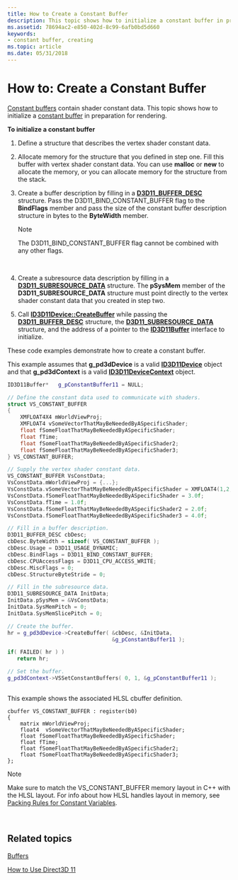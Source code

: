 ```yaml
---
title: How to Create a Constant Buffer
description: This topic shows how to initialize a constant buffer in preparation for rendering.
ms.assetid: 78694ac2-e850-402d-8c99-6afb0bd5d660
keywords:
- constant buffer, creating
ms.topic: article
ms.date: 05/31/2018
---
```


# How to: Create a Constant Buffer

[Constant buffers](overviews-direct3d-11-resources-buffers-intro.md) contain shader constant data. This topic shows how to initialize a [constant buffer](overviews-direct3d-11-resources-buffers-intro.md) in preparation for rendering.

**To initialize a constant buffer**

1.  Define a structure that describes the vertex shader constant data.
2.  Allocate memory for the structure that you defined in step one. Fill this buffer with vertex shader constant data. You can use **malloc** or **new** to allocate the memory, or you can allocate memory for the structure from the stack.
3.  Create a buffer description by filling in a [**D3D11\_BUFFER\_DESC**](/windows/desktop/api/D3D11/ns-d3d11-d3d11_buffer_desc) structure. Pass the D3D11\_BIND\_CONSTANT\_BUFFER flag to the **BindFlags** member and pass the size of the constant buffer description structure in bytes to the **ByteWidth** member.

    > [!Note]  
    > The D3D11\_BIND\_CONSTANT\_BUFFER flag cannot be combined with any other flags.

     

4.  Create a subresource data description by filling in a [**D3D11\_SUBRESOURCE\_DATA**](/windows/desktop/api/D3D11/ns-d3d11-d3d11_subresource_data) structure. The **pSysMem** member of the **D3D11\_SUBRESOURCE\_DATA** structure must point directly to the vertex shader constant data that you created in step two.
5.  Call [**ID3D11Device::CreateBuffer**](/windows/desktop/api/D3D11/nf-d3d11-id3d11device-createbuffer) while passing the [**D3D11\_BUFFER\_DESC**](/windows/desktop/api/D3D11/ns-d3d11-d3d11_buffer_desc) structure, the [**D3D11\_SUBRESOURCE\_DATA**](/windows/desktop/api/D3D11/ns-d3d11-d3d11_subresource_data) structure, and the address of a pointer to the [**ID3D11Buffer**](/windows/desktop/api/D3D11/nn-d3d11-id3d11buffer) interface to initialize.

These code examples demonstrate how to create a constant buffer.

This example assumes that **g\_pd3dDevice** is a valid [**ID3D11Device**](/windows/desktop/api/D3D11/nn-d3d11-id3d11device) object and that **g\_pd3dContext** is a valid [**ID3D11DeviceContext**](/windows/desktop/api/D3D11/nn-d3d11-id3d11devicecontext) object.


```C++
ID3D11Buffer*   g_pConstantBuffer11 = NULL;

// Define the constant data used to communicate with shaders.
struct VS_CONSTANT_BUFFER
{
    XMFLOAT4X4 mWorldViewProj;                              
    XMFLOAT4 vSomeVectorThatMayBeNeededByASpecificShader;
    float fSomeFloatThatMayBeNeededByASpecificShader;
    float fTime;                                            
    float fSomeFloatThatMayBeNeededByASpecificShader2;
    float fSomeFloatThatMayBeNeededByASpecificShader3;
} VS_CONSTANT_BUFFER;

// Supply the vertex shader constant data.
VS_CONSTANT_BUFFER VsConstData;
VsConstData.mWorldViewProj = {...};
VsConstData.vSomeVectorThatMayBeNeededByASpecificShader = XMFLOAT4(1,2,3,4);
VsConstData.fSomeFloatThatMayBeNeededByASpecificShader = 3.0f;
VsConstData.fTime = 1.0f;
VsConstData.fSomeFloatThatMayBeNeededByASpecificShader2 = 2.0f;
VsConstData.fSomeFloatThatMayBeNeededByASpecificShader3 = 4.0f;

// Fill in a buffer description.
D3D11_BUFFER_DESC cbDesc;
cbDesc.ByteWidth = sizeof( VS_CONSTANT_BUFFER );
cbDesc.Usage = D3D11_USAGE_DYNAMIC;
cbDesc.BindFlags = D3D11_BIND_CONSTANT_BUFFER;
cbDesc.CPUAccessFlags = D3D11_CPU_ACCESS_WRITE;
cbDesc.MiscFlags = 0;
cbDesc.StructureByteStride = 0;

// Fill in the subresource data.
D3D11_SUBRESOURCE_DATA InitData;
InitData.pSysMem = &VsConstData;
InitData.SysMemPitch = 0;
InitData.SysMemSlicePitch = 0;

// Create the buffer.
hr = g_pd3dDevice->CreateBuffer( &cbDesc, &InitData, 
                                 &g_pConstantBuffer11 );

if( FAILED( hr ) )
   return hr;

// Set the buffer.
g_pd3dContext->VSSetConstantBuffers( 0, 1, &g_pConstantBuffer11 );
    
```



This example shows the associated HLSL cbuffer definition.

``` syntax
cbuffer VS_CONSTANT_BUFFER : register(b0)
{
    matrix mWorldViewProj;
    float4  vSomeVectorThatMayBeNeededByASpecificShader;
    float fSomeFloatThatMayBeNeededByASpecificShader;
    float fTime;
    float fSomeFloatThatMayBeNeededByASpecificShader2;
    float fSomeFloatThatMayBeNeededByASpecificShader3;
};
```

> [!Note]  
> Make sure to match the VS\_CONSTANT\_BUFFER memory layout in C++ with the HLSL layout. For info about how HLSL handles layout in memory, see [Packing Rules for Constant Variables](/windows/desktop/direct3dhlsl/dx-graphics-hlsl-packing-rules).

 

## Related topics

<dl> <dt>

[Buffers](overviews-direct3d-11-resources-buffers.md)
</dt> <dt>

[How to Use Direct3D 11](how-to-use-direct3d-11.md)
</dt> </dl>

 

 